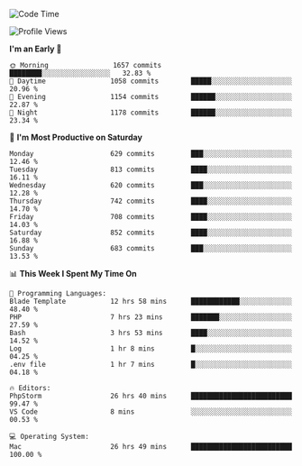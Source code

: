 <!--START_SECTION:waka-->
![Code Time](http://img.shields.io/badge/Code%20Time-4%2C091%20hrs%2056%20mins-blue)

![Profile Views](http://img.shields.io/badge/Profile%20Views-0-blue)

**I'm an Early 🐤** 

```text
🌞 Morning                1657 commits        ████████░░░░░░░░░░░░░░░░░   32.83 % 
🌆 Daytime                1058 commits        █████░░░░░░░░░░░░░░░░░░░░   20.96 % 
🌃 Evening                1154 commits        ██████░░░░░░░░░░░░░░░░░░░   22.87 % 
🌙 Night                  1178 commits        ██████░░░░░░░░░░░░░░░░░░░   23.34 % 
```
📅 **I'm Most Productive on Saturday** 

```text
Monday                   629 commits         ███░░░░░░░░░░░░░░░░░░░░░░   12.46 % 
Tuesday                  813 commits         ████░░░░░░░░░░░░░░░░░░░░░   16.11 % 
Wednesday                620 commits         ███░░░░░░░░░░░░░░░░░░░░░░   12.28 % 
Thursday                 742 commits         ████░░░░░░░░░░░░░░░░░░░░░   14.70 % 
Friday                   708 commits         ████░░░░░░░░░░░░░░░░░░░░░   14.03 % 
Saturday                 852 commits         ████░░░░░░░░░░░░░░░░░░░░░   16.88 % 
Sunday                   683 commits         ███░░░░░░░░░░░░░░░░░░░░░░   13.53 % 
```


📊 **This Week I Spent My Time On** 

```text
💬 Programming Languages: 
Blade Template           12 hrs 58 mins      ████████████░░░░░░░░░░░░░   48.40 % 
PHP                      7 hrs 23 mins       ███████░░░░░░░░░░░░░░░░░░   27.59 % 
Bash                     3 hrs 53 mins       ████░░░░░░░░░░░░░░░░░░░░░   14.52 % 
Log                      1 hr 8 mins         █░░░░░░░░░░░░░░░░░░░░░░░░   04.25 % 
.env file                1 hr 7 mins         █░░░░░░░░░░░░░░░░░░░░░░░░   04.18 % 

🔥 Editors: 
PhpStorm                 26 hrs 40 mins      █████████████████████████   99.47 % 
VS Code                  8 mins              ░░░░░░░░░░░░░░░░░░░░░░░░░   00.53 % 

💻 Operating System: 
Mac                      26 hrs 49 mins      █████████████████████████   100.00 % 
```


<!--END_SECTION:waka-->
